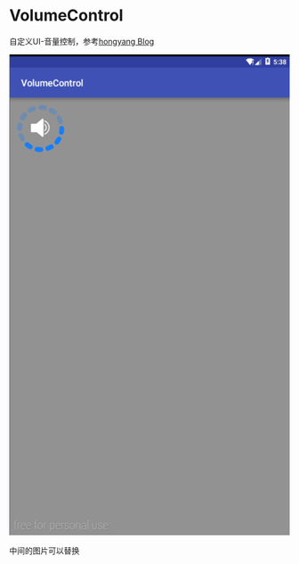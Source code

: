 # VolumeControl
自定义UI-音量控制，参考[hongyang Blog](http://blog.csdn.net/lmj623565791/article/details/24529807)

![image](https://raw.githubusercontent.com/substarry/VolumeControl/master/screenshots/volumeControl.png)

中间的图片可以替换

